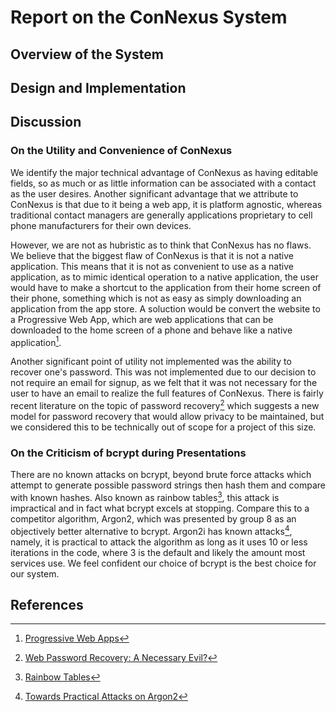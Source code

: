 # Report on the ConNexus System

## Overview of the System

## Design and Implementation

## Discussion

### On the Utility and Convenience of ConNexus

We identify the major technical advantage of ConNexus as having editable fields, so as much or as little information can be associated with a contact as the user desires. Another significant advantage that we attribute to ConNexus is that due to it being a web app, it is platform agnostic, whereas traditional contact managers are generally applications proprietary to cell phone manufacturers for their own devices.

However, we are not as hubristic as to think that ConNexus has no flaws. We believe that the biggest flaw of ConNexus is that it is not a native application. This means that it is not as convenient to use as a native application, as to mimic identical operation to a native application, the user would have to make a shortcut to the application from their home screen of their phone, something which is not as easy as simply downloading an application from the app store. A soluction would be convert the website to a Progressive Web App, which are web applications that can be downloaded to the home screen of a phone and behave like a native application[^3].

Another significant point of utility not implemented was the ability to recover one's password. This was not implemented due to our decision to not require an email for signup, as we felt that it was not necessary for the user to have an email to realize the full features of ConNexus. There is fairly recent literature on the topic of password recovery[^4] which suggests a new model for password recovery that would allow privacy to be maintained, but we considered this to be technically out of scope for a project of this size.

### On the Criticism of bcrypt during Presentations

There are no known attacks on bcrypt, beyond brute force attacks which attempt to generate possible password strings then hash them and compare with known hashes. Also known as rainbow tables[^1], this attack is impractical and in fact what bcrypt excels at stopping. Compare this to a competitor algorithm, Argon2, which was presented by group 8 as an objectively better alternative to bcrypt. Argon2i has known attacks[^2], namely, it is practical to attack the algorithm as long as it uses 10 or less iterations in the code, where 3 is the default and likely the amount most services use. We feel confident our choice of bcrypt is the best choice for our system.

## References

[^1]: [Rainbow Tables](https://www.sciencedirect.com/science/article/pii/B9781597499613000066)
[^2]: [Towards Practical Attacks on Argon2](https://eprint.iacr.org/2016/759.pdf)
[^3]: [Progressive Web Apps](https://ieeexplore.ieee.org/abstract/document/8287006)
[^4]: [Web Password Recovery: A Necessary Evil?](https://link.springer.com/chapter/10.1007/978-3-030-02683-7_23#Abs1)
